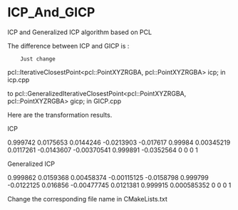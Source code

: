 ICP_And_GICP
============

ICP and Generalized ICP algorithm based on PCL


  The difference between ICP and GICP is :

        Just change

pcl::IterativeClosestPoint<pcl::PointXYZRGBA, pcl::PointXYZRGBA> icp;    in icp.cpp

to
pcl::GeneralizedIterativeClosestPoint<pcl::PointXYZRGBA, pcl::PointXYZRGBA> gicp;    in GICP.cpp


Here are the transformation results.

ICP

0.999742   0.0175653   0.0144246  -0.0213903
  -0.017617     0.99984  0.00345219   0.0117261
 -0.0143607 -0.00370541    0.999891  -0.0352564
          0           0           0           1

Generalized ICP

  0.999862   0.0159368  0.00458374 -0.00115125
 -0.0158798    0.999799  -0.0122125    0.016856
-0.00477745   0.0121381    0.999915 0.000585352
          0           0           0           1


Change the corresponding file name in CMakeLists.txt
